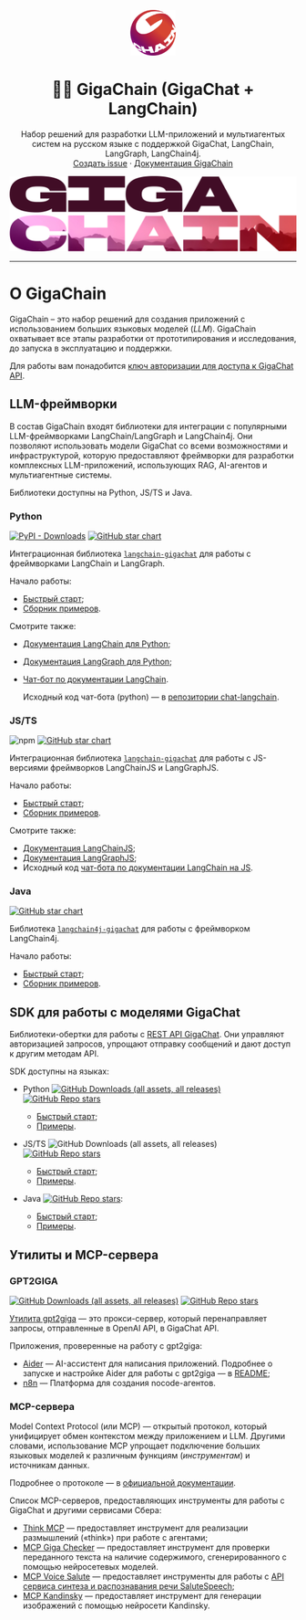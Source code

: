 <br />
<div align="center">

  <a href="https://github.com/ai-forever/gigachain">
    <img src="static/img/logo.png" alt="Logo" width="80" height="80">
  </a>

  <h1 align="center">🦜️🔗 GigaChain (GigaChat + LangChain)</h1>

  <p align="center">
    Набор решений для разработки LLM-приложений и мультиагентых систем на русском языке с поддержкой GigaChat, LangChain, LangGraph, LangChain4j.
    <br />
    <a href="https://github.com/ai-forever/gigachain/issues">Создать issue</a>
    ·
    <a href="https://developers.sber.ru/docs/ru/gigachat/sdk/overview">Документация GigaChain</a>
  </p>
</div>


![Product Name Screen Shot](/static/img/logo-with-backgroung.png)

---

# О GigaChain

GigaChain – это набор решений для создания приложений с использованием больших языковых моделей (*LLM*). GigaChain охватывает все этапы разработки от прототипирования и исследования, до запуска в эксплуатацию и поддержки.

Для работы вам понадобится [ключ авторизации для доступа к GigaChat API](https://developers.sber.ru/docs/ru/gigachat/quickstart/ind-using-api#poluchenie-avtorizatsionnyh-dannyh).

## LLM-фреймворки

В состав GigaChain входят библиотеки для интеграции с популярными LLM-фреймворками LangChain/LangGraph и LangChain4j.
Они позволяют использовать модели GigaChat со всеми возможностями и инфраструктурой, которую предоставляют фреймворки для разработки комплексных LLM-приложений, использующих RAG, AI-агентов и мультиагентные системы.

Библиотеки доступны на Python, JS/TS и Java.

### Python

[![PyPI - Downloads](https://img.shields.io/pypi/dm/langchain-gigachat?style=flat-round)](https://pypistats.org/packages/langchain-gigachat)
[![GitHub star chart](https://img.shields.io/github/stars/ai-forever/langchain-gigachat?style=flat-round)](https://www.star-history.com/#ai-forever/langchain-gigachat)

Интеграционная библиотека [`langchain-gigachat`](https://github.com/ai-forever/langchain-gigachat) для работы с фреймворками LangChain и LangGraph. 

Начало работы:

* [Быстрый старт](https://github.com/ai-forever/langchain-gigachat);
* [Сборник примеров](/cookbook/README.md).

Смотрите также:

* [Документация LangChain для Python](https://python.langchain.com/docs/introduction/);
* [Документация LangGraph для Python](https://langchain-ai.github.io/langgraph/);
* [Чат-бот по документации LangChain](https://chat.langchain.com).
  
  Исходный код чат-бота (python) — в [репозитории chat-langchain](https://github.com/langchain-ai/chat-langchain).

### JS/TS

![npm](https://img.shields.io/npm/dm/langchain-gigachat)
[![GitHub star chart](https://img.shields.io/github/stars/ai-forever/langchainjs?style=flat-round)](https://www.star-history.com/#ai-forever/langchainjs)



Интеграционная библиотека [`langchain-gigachat`](https://github.com/ai-forever/langchainjs) для работы с JS-версиями фреймворков LangChainJS и LangGraphJS.

Начало работы:

* [Быстрый старт](https://github.com/ai-forever/langchain-gigachat);
* [Сборник примеров](/cookbook/js/README.md).

Смотрите также: 

* [Документация LangChainJS](https://js.langchain.com/docs/introduction/);
* [Документация LangGraphJS](https://langchain-ai.github.io/langgraphjs/);
* Исходный код [чат-бота по документации LangChain на JS](https://github.com/langchain-ai/chat-langchainjs).

### Java

[![GitHub star chart](https://img.shields.io/github/stars/ai-forever/langchain4j-gigachat?style=flat-round)](https://www.star-history.com/#ai-forever/langchain4j-gigachat)

Библиотека [`langchain4j-gigachat`](https://github.com/ai-forever/langchain4j-gigachat) для работы с фреймворком LangChain4j.

Начало работы:

* [Быстрый старт](https://github.com/ai-forever/langchain-gigachat);
* [Сборник примеров](https://github.com/ai-forever/langchain4j-gigachat/tree/main/langchain4j-gigachat-examples).


## SDK для работы с моделями GigaChat

Библиотеки-обертки для работы с [REST API GigaChat](https://developers.sber.ru/docs/ru/gigachat/api/reference/rest/gigachat-api).
Они управляют авторизацией запросов, упрощают отправку сообщений и дают доступ к другим методам API.

SDK доступны на языках:

* Python [![GitHub Downloads (all assets, all releases)](https://img.shields.io/pypi/dm/gigachat?style=flat-square?style=flat-round)](https://pypistats.org/packages/gigachat)
[![GitHub Repo stars](https://img.shields.io/github/stars/ai-forever/gigachat?style=flat-round)](https://star-history.com/#ai-forever/gigachat)

  * [Быстрый старт](https://github.com/ai-forever/gigachat/tree/main?tab=readme-ov-file#о-gigachat);
  * [Примеры](https://github.com/ai-forever/gigachat/tree/main/examples#примеры-работы-с-gigachat).

* JS/TS ![GitHub Downloads (all assets, all releases)](https://img.shields.io/npm/dm/gigachat?style=flat-square?style=flat-round)
[![GitHub Repo stars](https://img.shields.io/github/stars/ai-forever/gigachat-js?style=flat-round)](https://star-history.com/#ai-forever/gigachat-js)

  * [Быстрый старт](https://github.com/ai-forever/gigachat-js?tab=readme-ov-file#gigachat-sdk-typescriptjavascript-%D0%B1%D0%B8%D0%B1%D0%BB%D0%B8%D0%BE%D1%82%D0%B5%D0%BA%D0%B0);
  * [Примеры](https://github.com/ai-forever/gigachat-java/blob/main/gigachat-java-example/README.md#примеры-работы-с-библиотекой-gigachat).

* Java [![GitHub Repo stars](https://img.shields.io/github/stars/ai-forever/gigachat-java?style=flat-round)](https://star-history.com/#ai-forever/gigachat-java):

  * [Быстрый старт](https://github.com/ai-forever/gigachat-java?tab=readme-ov-file#gigachat-java-sdk);
  * [Примеры](https://github.com/ai-forever/gigachat-js/tree/master/examples#примеры-работы-с-gigachat).

## Утилиты и MCP-сервера

### GPT2GIGA

[![GitHub Downloads (all assets, all releases)](https://img.shields.io/pypi/dm/gpt2giga?style=flat-square?style=flat-round)](https://pypistats.org/packages/gpt2giga)
[![GitHub Repo stars](https://img.shields.io/github/stars/ai-forever/gpt2giga?style=flat-round)](https://star-history.com/#ai-forever/gpt2giga)

[Утилита gpt2giga](https://github.com/ai-forever/gpt2giga) — это прокси-сервер, который перенаправляет запросы, отправленные в OpenAI API, в GigaChat API.

Приложения, проверенные на работу с gpt2giga:

* [Aider](https://aider.chat/) — AI-ассистент для написания приложений. Подробнее о запуске и настройке Aider для работы с gpt2giga — в [README](https://github.com/ai-forever/gpt2giga/tree/main/integrations/aider);
* [n8n](https://n8n.io/) — Платформа для создания nocode-агентов.

### MCP-сервера

Model Context Protocol (или MCP) — открытый протокол, который унифицирует обмен контекстом между приложением и LLM. Другими словами, использование MCP упрощает подключение больших языковых моделей к различным функциям (*инструментам*) и источникам данных.

Подробнее о протоколе — в [официальной документации](https://modelcontextprotocol.io/introduction).

Список MCP-серверов, предоставляющих инструменты для работы с GigaChat и другими сервисами Сбера:

* [Think MCP](https://github.com/ai-forever/think-mcp) — предоставляет инструмент для реализации размышлений («think») при работе с агентами;
* [MCP Giga Checker](https://github.com/ai-forever/mcp_giga_checker) — предоставляет инструмент для проверки переданного текста на наличие содержимого, сгенерированного с помощью нейросетевых моделей.
* [MCP Voice Salute](https://github.com/ai-forever/mcp_voice_salute) — предоставляет инструменты для работы с [API сервиса синтеза и распознавания речи SaluteSpeech](https://developers.sber.ru/docs/ru/salutespeech/overview);
* [MCP Kandinsky](https://github.com/ai-forever/mcp_kandinsky) — предоставляет инструмент для генерации изображений с помощью нейросети Kandinsky.
